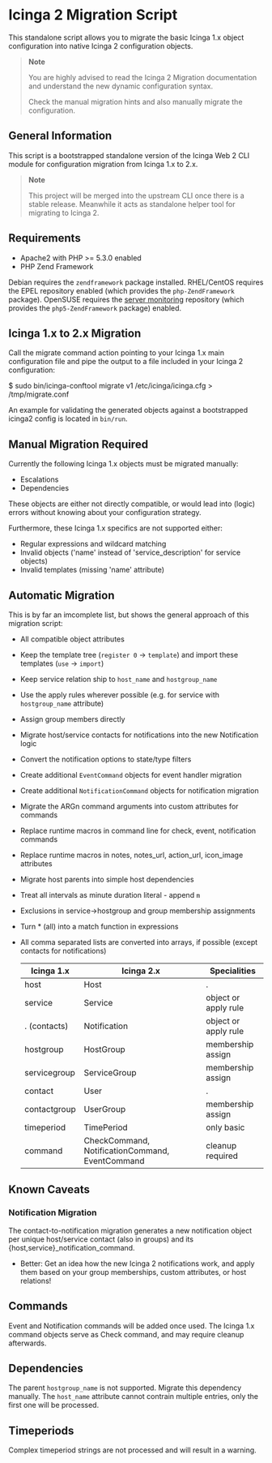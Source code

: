 # Icinga 2 Migration Script

This standalone script allows you to migrate the basic Icinga 1.x
object configuration into native Icinga 2 configuration objects.

> **Note**
>
> You are highly advised to read the Icinga 2 Migration documentation
> and understand the new dynamic configuration syntax.
>
> Check the manual migration hints and also manually migrate the
> configuration.

## General Information

This script is a bootstrapped standalone version of the Icinga Web 2 CLI
module for configuration migration from Icinga 1.x to 2.x.

> **Note**
>
> This project will be merged into the upstream CLI once there is
> a stable release. Meanwhile it acts as standalone helper tool
> for migrating to Icinga 2.

## Requirements

* Apache2 with PHP >= 5.3.0 enabled
* PHP Zend Framework

Debian requires the `zendframework` package installed.
RHEL/CentOS requires the EPEL repository enabled (which provides the `php-ZendFramework`
package). OpenSUSE requires the [server monitoring](https://build.opensuse.org/project/show/server:monitoring) repository (which provides the `php5-ZendFramework` package) enabled.

## Icinga 1.x to 2.x Migration

Call the migrate command action pointing to your Icinga 1.x main
configuration file and pipe the output to a file included in your
Icinga 2 configuration:

 $ sudo bin/icinga-conftool migrate v1 /etc/icinga/icinga.cfg > /tmp/migrate.conf

An example for validating the generated objects against a bootstrapped icinga2
config is located in `bin/run`.


## Manual Migration Required

Currently the following Icinga 1.x objects must be migrated manually:

* Escalations
* Dependencies

These objects are either not directly compatible, or would lead into
(logic) errors without knowing about your configuration strategy.

Furthermore, these Icinga 1.x specifics are not supported either:

* Regular expressions and wildcard matching
* Invalid objects ('name' instead of 'service_description' for service objects)
* Invalid templates (missing 'name' attribute)


## Automatic Migration

This is by far an imcomplete list, but shows the general approach of
this migration script:

* All compatible object attributes
* Keep the template tree (`register 0` -> `template`) and import these templates (`use` -> `import`)
* Keep service relation ship to `host_name` and `hostgroup_name`
* Use the apply rules wherever possible (e.g. for service with `hostgroup_name` attribute)
* Assign group members directly
* Migrate host/service contacts for notifications into the new Notification logic
* Convert the notification options to state/type filters
* Create additional `EventCommand` objects for event handler migration
* Create additional `NotificationCommand` objects for notification migration
* Migrate the ARGn command arguments into custom attributes for commands
* Replace runtime macros in command line for check, event, notification commands
* Replace runtime macros in notes, notes_url, action_url, icon_image attributes
* Migrate host parents into simple host dependencies
* Treat all intervals as minute duration literal - append `m`
* Exclusions in service->hostgroup and group membership assignments
* Turn * (all) into a match function in expressions
* All comma separated lists are converted into arrays, if possible (except contacts for notifications)

  Icinga 1.x 	| Icinga 2.x						| Specialities
  --------------|-------------------------------------------------------|---------------
  host		| Host							| .
  service	| Service						| object or apply rule
  . (contacts)  | Notification						| object or apply rule
  hostgroup     | HostGroup						| membership assign
  servicegroup  | ServiceGroup						| membership assign
  contact	| User							| .
  contactgroup  | UserGroup						| membership assign
  timeperiod    | TimePeriod						| only basic
  command       | CheckCommand, NotificationCommand, EventCommand	| cleanup required


## Known Caveats

### Notification Migration

The contact-to-notification migration generates a new notification object
per unique host/service contact (also in groups) and its
{host,service}_notification_command.

* Better: Get an idea how the new Icinga 2 notifications work, and
apply them based on your group memberships, custom attributes, or host
relations!

## Commands

Event and Notification commands will be added once used. The Icinga 1.x
command objects serve as Check command, and may require cleanup afterwards.

## Dependencies

The parent `hostgroup_name` is not supported. Migrate this dependency
manually. The `host_name` attribute cannot contrain multiple entries, only
the first one will be processed.

## Timeperiods

Complex timeperiod strings are not processed and will result in a warning.
